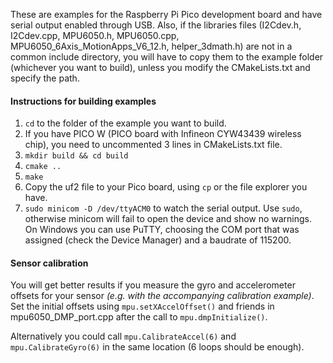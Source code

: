 These are examples for the Raspberry Pi Pico development board and have serial output enabled through USB.
Also, if the libraries files (I2Cdev.h, I2Cdev.cpp, MPU6050.h, MPU6050.cpp, MPU6050\_6Axis\_MotionApps\_V6\_12.h, helper\_3dmath.h) are not in a common include directory, you will have to copy them to the example folder (whichever you want to build), unless you modify the CMakeLists.txt and specify the path.

#### Instructions for building examples
1. ```cd``` to the folder of the example you want to build.
2. If you have PICO W (PICO board with Infineon CYW43439 wireless chip), you need to uncommented 3 lines in CMakeLists.txt file.
3. ```mkdir build && cd build```
4. ```cmake ..```
5. ```make```
6. Copy the uf2 file to your Pico board, using ```cp``` or the file explorer you have.
7. ```sudo minicom -D /dev/ttyACM0``` to watch the serial output. Use ```sudo```, otherwise minicom will fail to open the device and show no warnings. On Windows you can use PuTTY, choosing the COM port that was assigned (check the Device Manager) and a baudrate of 115200.

#### Sensor calibration
You will get better results if you measure the gyro and accelerometer offsets for your sensor *(e.g. with the accompanying calibration example)*. Set the initial offsets using `mpu.setXAccelOffset()` and friends in mpu6050_DMP_port.cpp after the call to `mpu.dmpInitialize()`.

Alternatively you could call `mpu.CalibrateAccel(6)` and `mpu.CalibrateGyro(6)` in the same location (6 loops should be enough).
